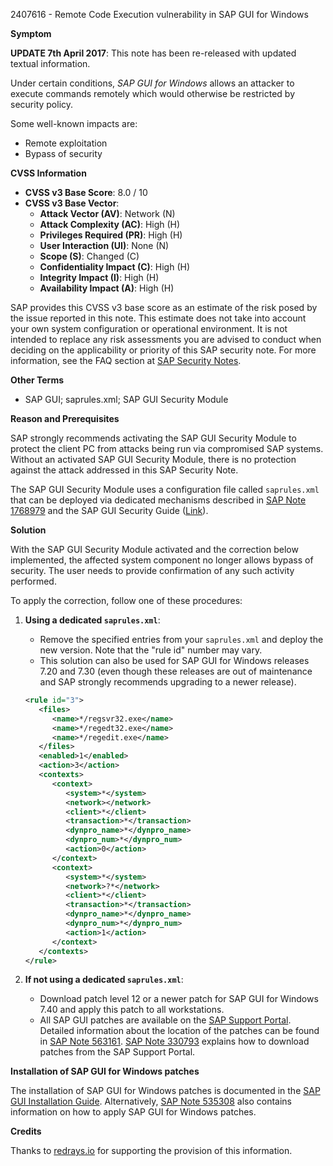 2407616 - Remote Code Execution vulnerability in SAP GUI for Windows

**Symptom**

**UPDATE 7th April 2017**: This note has been re-released with updated textual information.

Under certain conditions, *SAP GUI for Windows* allows an attacker to execute commands remotely which would otherwise be restricted by security policy.

Some well-known impacts are:
- Remote exploitation
- Bypass of security

**CVSS Information**

- **CVSS v3 Base Score**: 8.0 / 10
- **CVSS v3 Base Vector**:
  - **Attack Vector (AV)**: Network (N)
  - **Attack Complexity (AC)**: High (H)
  - **Privileges Required (PR)**: High (H)
  - **User Interaction (UI)**: None (N)
  - **Scope (S)**: Changed (C)
  - **Confidentiality Impact (C)**: High (H)
  - **Integrity Impact (I)**: High (H)
  - **Availability Impact (A)**: High (H)

SAP provides this CVSS v3 base score as an estimate of the risk posed by the issue reported in this note. This estimate does not take into account your own system configuration or operational environment. It is not intended to replace any risk assessments you are advised to conduct when deciding on the applicability or priority of this SAP security note. For more information, see the FAQ section at [SAP Security Notes](https://support.sap.com/securitynotes).

**Other Terms**
- SAP GUI; saprules.xml; SAP GUI Security Module

**Reason and Prerequisites**

SAP strongly recommends activating the SAP GUI Security Module to protect the client PC from attacks being run via compromised SAP systems. Without an activated SAP GUI Security Module, there is no protection against the attack addressed in this SAP Security Note.

The SAP GUI Security Module uses a configuration file called `saprules.xml` that can be deployed via dedicated mechanisms described in [SAP Note 1768979](https://me.sap.com/notes/1768979) and the SAP GUI Security Guide ([Link](https://me.sap.com/documents/2016/06/047de85d-7a7c-0010-82c7-eda71af511fa.html)).

**Solution**

With the SAP GUI Security Module activated and the correction below implemented, the affected system component no longer allows bypass of security. The user needs to provide confirmation of any such activity performed.

To apply the correction, follow one of these procedures:

1. **Using a dedicated `saprules.xml`**:
   - Remove the specified entries from your `saprules.xml` and deploy the new version. Note that the "rule id" number may vary.
   - This solution can also be used for SAP GUI for Windows releases 7.20 and 7.30 (even though these releases are out of maintenance and SAP strongly recommends upgrading to a newer release).

   ```xml
   <rule id="3">
      <files>
         <name>*/regsvr32.exe</name>
         <name>*/regedt32.exe</name>
         <name>*/regedit.exe</name>
      </files>
      <enabled>1</enabled>
      <action>3</action>
      <contexts>
         <context>
            <system>*</system>
            <network></network>
            <client>*</client>
            <transaction>*</transaction>
            <dynpro_name>*</dynpro_name>
            <dynpro_num>*</dynpro_num>
            <action>0</action>
         </context>
         <context>
            <system>*</system>
            <network>?*</network>
            <client>*</client>
            <transaction>*</transaction>
            <dynpro_name>*</dynpro_name>
            <dynpro_num>*</dynpro_num>
            <action>1</action>
         </context>
      </contexts>
   </rule>
   ```

2. **If not using a dedicated `saprules.xml`**:
   - Download patch level 12 or a newer patch for SAP GUI for Windows 7.40 and apply this patch to all workstations.
   - All SAP GUI patches are available on the [SAP Support Portal](https://me.sap.com/). Detailed information about the location of the patches can be found in [SAP Note 563161](https://me.sap.com/notes/563161). [SAP Note 330793](https://me.sap.com/notes/330793) explains how to download patches from the SAP Support Portal.

**Installation of SAP GUI for Windows patches**

The installation of SAP GUI for Windows patches is documented in the [SAP GUI Installation Guide](https://me.sap.com/docs/DOC-25456). Alternatively, [SAP Note 535308](https://me.sap.com/notes/535308) also contains information on how to apply SAP GUI for Windows patches.

**Credits**

Thanks to [redrays.io](https://redrays.io) for supporting the provision of this information.